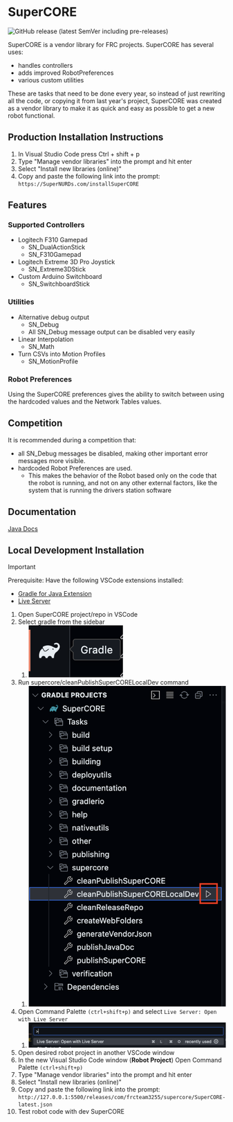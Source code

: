 # SuperCORE

![GitHub release (latest SemVer including pre-releases)](https://img.shields.io/github/v/release/FRCTeam3255/SuperCORE?include_prereleases&label=latest)

SuperCORE is a vendor library for FRC projects. SuperCORE has several uses:

* handles controllers
* adds improved RobotPreferences
* various custom utilities

These are tasks that need to be done every year, so instead of just rewriting all the code, or copying it from last year's project, SuperCORE was created as a vendor library to make it as quick and easy as possible to get a new robot functional.

## Production Installation Instructions

1. In Visual Studio Code press Ctrl + shift + p
2. Type "Manage vendor libraries" into the prompt and hit enter
3. Select "Install new libraries (online)"
4. Copy and paste the following link into the prompt: `https://SuperNURDs.com/installSuperCORE`

## Features

### Supported Controllers

* Logitech F310 Gamepad
  * SN_DualActionStick
  * SN_F310Gamepad
* Logitech Extreme 3D Pro Joystick
  * SN_Extreme3DStick
* Custom Arduino Switchboard
  * SN_SwitchboardStick

### Utilities

* Alternative debug output
  * SN_Debug
  * All SN_Debug message output can be disabled very easily
* Linear Interpolation
  * SN_Math
* Turn CSVs into Motion Profiles
  * SN_MotionProfile

### Robot Preferences

Using the SuperCORE preferences gives the ability to switch between using the hardcoded values and the Network Tables values.

## Competition

It is recommended during a competition that:

* all SN_Debug messages be disabled, making other important error messages more visible.
* hardcoded Robot Preferences are used.
  * This makes the behavior of the Robot based only on the code that the robot is running, and not on any other external factors, like the system that is running the drivers station software

## Documentation

[Java Docs](https://frcteam3255.github.io/SuperCORE/releases/com/frcteam3255/supercore/javadoc-latest/)

## Local Development Installation

> [!Important]
> Prerequisite: Have the following VSCode extensions installed:
>
> * [Gradle for Java Extension](https://marketplace.visualstudio.com/items?itemName=vscjava.vscode-gradle)
> * [Live Server](https://marketplace.visualstudio.com/items?itemName=ritwickdey.LiveServer)

1. Open SuperCORE project/repo in VSCode
2. Select gradle from the sidebar
   1. ![Gradle](./documentation/gradleicon.png)
3. Run supercore/cleanPublishSuperCORELocalDev command
   1. ![Publish](./documentation/publish_local.png)
4. Open Command Palette `(ctrl+shift+p)` and select `Live Server: Open with Live Server`
   1. ![Live Server](./documentation/live_server.png)
5. Open desired robot project in another VSCode window
6. In the new Visual Studio Code window (**Robot Project**) Open Command Palette `(ctrl+shift+p)`
7. Type "Manage vendor libraries" into the prompt and hit enter
8. Select "Install new libraries (online)"
9. Copy and paste the following link into the prompt: `http://127.0.0.1:5500/releases/com/frcteam3255/supercore/SuperCORE-latest.json`
10. Test robot code with dev SuperCORE
